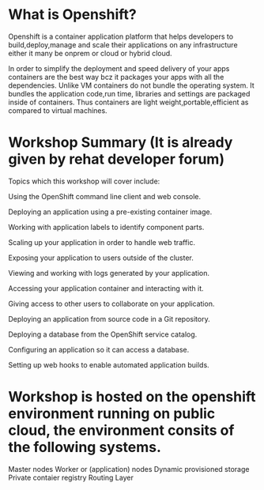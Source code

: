 # What is Openshift?
Openshift is a container application platform that helps developers to build,deploy,manage and scale their applications on any infrastructure either it many be onprem or cloud or hybrid cloud.

In order to simplify the deployment and speed delivery of your apps containers are the best way bcz it packages your apps with all the dependencies. Unlike VM containers do not bundle the operating system. It bundles the application code,run time, libraries and settings are packaged inside of containers. Thus containers are light weight,portable,efficient as compared to virtual machines. 

# Workshop Summary (It is already given by rehat developer forum)
Topics which this workshop will cover include:

Using the OpenShift command line client and web console.

Deploying an application using a pre-existing container image.

Working with application labels to identify component parts.

Scaling up your application in order to handle web traffic.

Exposing your application to users outside of the cluster.

Viewing and working with logs generated by your application.

Accessing your application container and interacting with it.

Giving access to other users to collaborate on your application.

Deploying an application from source code in a Git repository.

Deploying a database from the OpenShift service catalog.

Configuring an application so it can access a database.

Setting up web hooks to enable automated application builds.

# Workshop is hosted on the openshift environment running on public cloud, the environment consits of the following systems.

  Master nodes
  Worker or (application) nodes
  Dynamic provisioned storage
  Private contaier registry
  Routing Layer
